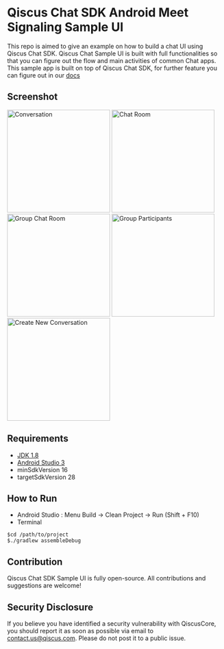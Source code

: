 # Qiscus Chat SDK Android Meet Signaling Sample UI

This repo is aimed to give an example on how to build a chat UI using Qiscus Chat SDK. Qiscus Chat Sample UI is built with full functionalities so that you can figure out the flow and main activities of common Chat apps. This sample app is built on top of Qiscus Chat SDK, for further feature you can figure out in our [docs](https://documentation.qiscus.com/chat-sdk-android/introduction)

## Screenshot

<img src="https://user-images.githubusercontent.com/56247115/78863335-83cfb500-7a63-11ea-852d-d3c546b0d4d9.jpg" alt="Conversation" width="240"/>

<img src="https://user-images.githubusercontent.com/56247115/78863345-8a5e2c80-7a63-11ea-9339-c1bb4a83dcbc.jpg" alt="Chat Room" width="240"/>

<img src="https://user-images.githubusercontent.com/56247115/78863352-8df1b380-7a63-11ea-9365-f8e5ad48ccf0.jpg" alt="Group Chat Room" width="240"/>

<img src="https://user-images.githubusercontent.com/56247115/78863362-921dd100-7a63-11ea-85e2-e4cdaf713ebc.jpg" alt="Group Participants" width="240"/>

<img src="https://user-images.githubusercontent.com/56247115/78863366-9813b200-7a63-11ea-9539-c7861f4a2511.jpg" alt="Create New Conversation" width="240"/>

## Requirements

 - [JDK 1.8](http://www.oracle.com/technetwork/java/javase/downloads/jdk8-downloads-2133151.html?printOnly=1)
 - [Android Studio 3](https://developer.android.com/studio/index.html)
 - minSdkVersion 16
 - targetSdkVersion 28

## How to Run
 - Android Studio  : Menu Build -> Clean Project -> Run (Shift + F10)
 - Terminal
 
 ```
 $cd /path/to/project
 $./gradlew assembleDebug
 ```

## Contribution
Qiscus Chat SDK Sample UI is fully open-source. All contributions and suggestions are welcome!

## Security Disclosure

If you believe you have identified a security vulnerability with QiscusCore, you should report it as soon as possible via email to contact.us@qiscus.com. Please do not post it to a public issue.
